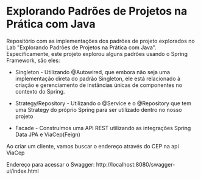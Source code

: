 # Explorando Padrões de Projetos na Prática com Java

Repositório com as implementações dos padrões de projeto explorados no Lab "Explorando Padrões de 
Projetos na Prática com Java". Especificamente, este projeto explorou alguns padrões usando o Spring
Framework, são eles:

- Singleton - Utilizando @Autowired, que embora não seja uma implementação direta do 
padrão Singleton, ele está relacionado à criação e gerenciamento de instâncias únicas de componentes
no contexto do Spring. 


- Strategy/Repository - Utilizando o @Service e o @Repository que tem uma Strategy do próprio Spring
para ser utilizado dentro no nosso projeto


- Facade - Construímos uma API REST utilizando as integrações Spring Data JPA e ViaCep(Feign)


Ao criar um cliente, vamos buscar o endereço através do CEP na api ViaCep


Endereço para acessar o Swagger: http://localhost:8080/swagger-ui/index.html
